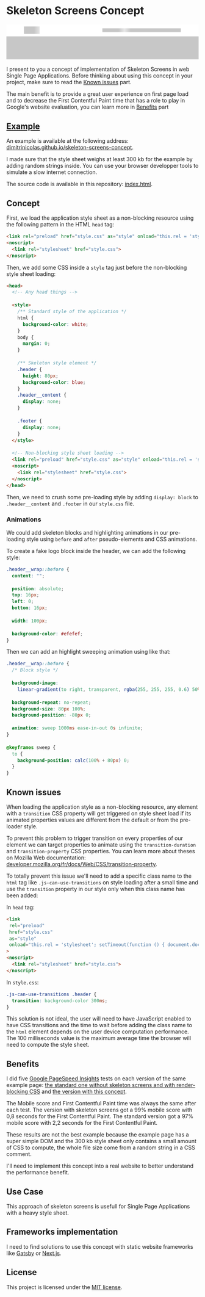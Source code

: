 # Skeleton Screens Concept

[![Skeleton Screens Concept example screenshot](fixtures/example.png)](https://dimitrinicolas.github.io/skeleton-screens-concept)

I present to you a concept of implementation of Skeleton Screens in web Single Page
Applications. Before thinking about using this concept in your project, make
sure to read the [Known issues](#known-issues) part.

The main benefit is to provide a great user experience on first page load and to
decrease the First Contentful Paint time that has a role to play in Google's
website evaluation, you can learn more in [Benefits](#benefits) part

## [Example](https://dimitrinicolas.github.io/skeleton-screens-concept)

An example is available at the following address:
[dimitrinicolas.github.io/skeleton-screens-concept](https://dimitrinicolas.github.io/skeleton-screens-concept).

I made sure that the style sheet weighs at least 300 kb for the example by
adding random strings inside. You can use your browser developper tools to
simulate a slow internet connection.

The source code is available in this repository: [index.html](index.html).

## Concept

First, we load the application style sheet as a non-blocking resource using the
following pattern in the HTML `head` tag:

```html
<link rel="preload" href="style.css" as="style" onload="this.rel = 'stylesheet';">
<noscript>
  <link rel="stylesheet" href="style.css">
</noscript>
```

Then, we add some CSS inside a `style` tag just before the non-blocking style
sheet loading:

```html
<head>
  <!-- Any head things -->

  <style>
    /** Standard style of the application */
    html {
      background-color: white;
    }
    body {
      margin: 0;
    }

    /** Skeleton style element */
    .header {
      height: 80px;
      background-color: blue;
    }
    .header__content {
      display: none;
    }

    .footer {
      display: none;
    }
  </style>

  <!-- Non-blocking style sheet loading -->
  <link rel="preload" href="style.css" as="style" onload="this.rel = 'stylesheet';">
  <noscript>
    <link rel="stylesheet" href="style.css">
  </noscript>
</head>
```

Then, we need to crush some pre-loading style by adding `display: block` to
`.header__content` and `.footer` in our `style.css` file.

### Animations

We could add skeleton blocks and highlighting animations in our pre-loading
style using `before` and `after` pseudo-elements and CSS animations.

To create a fake logo block inside the header, we can add the following style:

```css
.header__wrap::before {
  content: "";

  position: absolute;
  top: 16px;
  left: 0;
  bottom: 16px;

  width: 100px;

  background-color: #efefef;
}
```

Then we can add an highlight sweeping animation using like that:

```css
.header__wrap::before {
  /* Block style */

  background-image:
    linear-gradient(to right, transparent, rgba(255, 255, 255, 0.6) 50%, transparent 100%);

  background-repeat: no-repeat;
  background-size: 80px 100%;
  background-position: -80px 0;

  animation: sweep 1000ms ease-in-out 0s infinite;
}

@keyframes sweep {
  to {
    background-position: calc(100% + 80px) 0;
  }
}
```

## Known issues

When loading the application style as a non-blocking resource, any element with
a `transition` CSS property will get triggered on style sheet load if its
animated properties values are different from the default or from the
pre-loader style.

To prevent this problem to trigger transition on every properties of our element
we can target properties to animate using the `transition-duration` and
`transition-property` CSS properties. You can learn more about theses on Mozilla
Web documentation:
[developer.mozilla.org/fr/docs/Web/CSS/transition-property](https://developer.mozilla.org/fr/docs/Web/CSS/transition-property).

To totally prevent this issue we'll need to add a specific class name to the
`html` tag like `.js-can-use-transitions` on style loading after a small time
and use the `transition` property in our style only when this class name has
been added:

In `head` tag:

```html
<link
 rel="preload"
 href="style.css"
 as="style"
 onload="this.rel = 'stylesheet'; setTimeout(function () { document.documentElement.className += ' js-can-use-transitions';}, 100);"
>
<noscript>
  <link rel="stylesheet" href="style.css">
</noscript>
```

In `style.css`:

```css
.js-can-use-transitions .header {
  transition: background-color 300ms;
}
```

This solution is not ideal, the user will need to have JavaScript enabled to
have CSS transitions and the time to wait before adding the class name to the
`html` element depends on the user device computation performance. The 100
milliseconds value is the maximum average time the browser will need to compute
the style sheet.

## Benefits

I did five [Google PageSpeed Insights](https://developers.google.com/speed/pagespeed/insights) tests on each version of the same example page: [the
standard one without skeleton screens and with render-blocking CSS](https://dimitrinicolas.github.io/skeleton-screens-concept/index-without-skeleton-screens.html) and [the version with this concept](https://dimitrinicolas.github.io/skeleton-screens-concept).

The Mobile score and First Contentful Paint time was always the same after each
test. The version with skeleton screens got a 99% mobile score with 0,8 seconds
for the First Contentful Paint. The standard version got a 97% mobile score with
2,2 seconds for the First Contentful Paint.

These results are not the best example because the example page has a super
simple DOM and the 300 kb style sheet only contains a small amount of CSS to
compute, the whole file size come from a random string in a CSS comment.

I'll need to implement this concept into a real website to better understand the
performance benefit.

## Use Case

This approach of skeleton screens is usefull for Single Page Applications with a
heavy style sheet.

## Frameworks implementation

I need to find solutions to use this concept with static website frameworks like
[Gatsby](https://github.com/gatsbyjs/gatsby) or [Next.js](https://github.com/zeit/next.js/).

## License

This project is licensed under the [MIT license](LICENSE).
